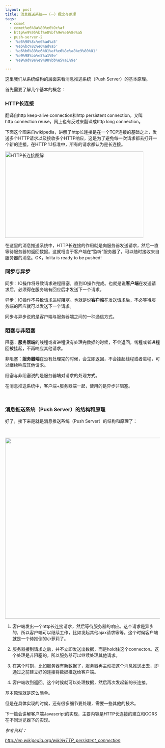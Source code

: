```yaml
---
layout: post
title: 消息推送系统——（一）概念与原理
tags:
  - comet
  - comet%e6%8a%80%e6%9c%af
  - http%e9%95%bf%e8%bf%9e%e6%8e%a5
  - push-server-2
  - '%e5%90%8c%e6%ad%a5'
  - '%e5%bc%82%e6%ad%a5'
  - '%e6%b6%88%e6%81%af%e6%8e%a8%e9%80%81'
  - '%e9%98%bb%e5%a1%9e'
  - '%e9%9d%9e%e9%98%bb%e5%a1%9e'

---
```


这里我们从系统结构的层面来看消息推送系统（Push Server）的基本原理。

首先需要了解几个基本的概念：
<h3>HTTP长连接</h3>
翻译自http keep-alive connection和http persistent connection，又叫http connection reuse，网上也有反过来翻译成http long connection。

下面这个图来自wikipedia，讲解了http长连接是在一个TCP连接的基础之上，发送多个HTTP请求以及接收多个HTTP响应，这是为了避免每一次请求都去打开一个新的连接。在HTTP 1.1标准中，所有的请求都认为是长连接。

<img class="alignnone" title="http keep-alive connection" src="http://upload.wikimedia.org/wikipedia/commons/thumb/d/d5/HTTP_persistent_connection.svg/450px-HTTP_persistent_connection.svg.png" alt="HTTP长连接图解" width="450" height="280" />

在这里的消息推送系统中，HTTP长连接的作用就是向服务器发送请求，然后一直等待服务器的返回数据。这就相当于客户端在“监听”服务器了，可以随时接收来自服务器的消息。OK，lolita is ready to be pushed!
<h3>同步与异步</h3>
同步：IO操作将导致请求进程阻塞，直到IO操作完成。也就是说<strong>客户端</strong>在发送请求后，必须得在服务端有回应后才发送下一个请求。

异步：IO操作不导致请求进程阻塞。也就是说<strong>客户端</strong>在发送请求后，不必等待服务端的回应就可以发送下一个请求。

同步与异步说的是客户端与服务器端之间的一种通信方式。
<h3>阻塞与非阻塞</h3>
阻塞：<strong>服务器端</strong>的线程或者进程没有处理完数据的时候，不会返回，线程或者进程回被挂起，不再响应其他请求。

非阻塞：<strong>服务器端</strong>在没有处理完的时候，会立即返回，不会挂起线程或者进程，可以继续响应其他请求。

阻塞与非阻塞说的是服务器端对请求的处理方式。

在消息推送系统中，客户端+服务器端一起，使用的是异步非阻塞。

&nbsp;
<h3>消息推送系统（Push Server）的结构和原理</h3>
好了，接下来是就是消息推送系统（Push Server）的结构和原理了：

&nbsp;

<a rel="attachment wp-att-2093" href="http://www.pureweber.com/article/push-server-principle/pushserverprinciple-2/"><img class="alignnone size-full wp-image-2093" title="Push Server Principle" src="http://www.pureweber.com/wp-content/uploads/2012/05/PushServerPrinciple1.png" alt="" width="599" height="587" /></a>

1. 客户端发出一个http长连接请求，然后等待服务器的响应。这个请求是异步的，所以客户端可以继续工作，比如发起其他ajax请求等等。这个时候客户端就是一个待推倒的小萝莉了。

2. 服务器接到请求之后，并不立即发送出数据，而是hold住这个connecton。这个处理是非阻塞的，所以服务器可以继续处理其他请求。

3. 在某个时刻，比如服务器有新数据了，服务器再主动把这个消息推送出去，即通过之前建立好的连接将数据推送给客户端。

4. 客户端收到返回。这个时候就可以处理数据，然后再次发起新的长连接。

基本原理就是这么简单。

但是在具体实现的时候，还有很多细节要处理，需要一些其他的技术。

下一篇会讲解客户端Javascript的实现，主要内容是HTTP长连接的建立和CORS在不同浏览器下的实现。

<em>参考资料：</em>

<em><a href="http://en.wikipedia.org/wiki/HTTP_persistent_connection" target="_blank">http://en.wikipedia.org/wiki/HTTP_persistent_connection</a></em>

<em>
</em>
